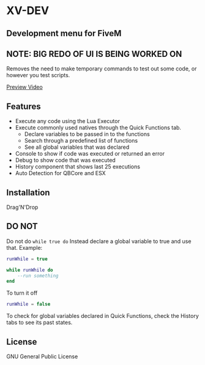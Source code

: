 # XV-DEV
## Development menu for FiveM

## NOTE: BIG REDO OF UI IS BEING WORKED ON

Removes the need to make temporary commands to test out some code, or however you test scripts.

[Preview Video](https://streamable.com/s3q4xq)

## Features

- Execute any code using the Lua Executor 
- Execute commonly used natives through the Quick Functions tab.
     - Declare variables to be passed in to the functions
     - Search through a predefined list of functions
     - See all global variables that was declared
- Console to show if code was executed or returned an error
- Debug to show code that was executed
- History component that shows last 25 executions
- Auto Detection for QBCore and ESX

## Installation
Drag'N'Drop

## DO NOT

Do not do `while true do`
Instead declare a global variable to true and use that.
Example:
```lua
runWhile = true

while runWhile do
    --run something
end
```
To turn it off
```lua
runWhile = false
```
To check for global variables declared in Quick Functions, check the History tabs to see its past states.


## License

GNU General Public License

